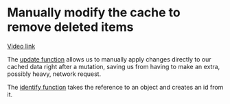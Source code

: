 # Manually modify the cache to remove deleted items

[Video link](https://www.egghead.io/lessons/egghead-manually-modify-the-cache-to-remove-deleted-items?pl=synchronize-client-and-server-state-in-react-using-apollo-client-a45b3b89)

<TimeStamp start="00:45" end="01:00">

The [update function](https://www.apollographql.com/docs/react/data/mutations/#the-update-function) allows us to manually apply changes directly to our cached data right after a mutation, saving us from having to make an extra, possibly heavy, network request. 

</TimeStamp>

<TimeStamp start="03:35" end="03:45">

The [identify function](https://www.apollographql.com/docs/react/api/cache/InMemoryCache/#identify) takes the reference to an object and creates an id from it. 

</TimeStamp>